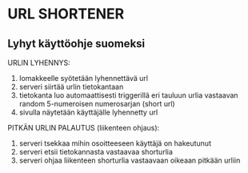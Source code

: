 # URL SHORTENER

## Lyhyt käyttöohje suomeksi

URLIN LYHENNYS: 
1) lomakkeelle syötetään lyhennettävä url
2) serveri siirtää urlin tietokantaan
3) tietokanta luo automaattisesti triggerillä eri tauluun urlia vastaavan random 5-numeroisen numerosarjan (short url)
4) sivulla näytetään käyttäjälle lyhennetty url

PITKÄN URLIN PALAUTUS (liikenteen ohjaus): 
1) serveri tsekkaa mihin osoitteeseen käyttäjä on hakeutunut
2) serveri etsii tietokannasta vastaavaa shorturlia
3) serveri ohjaa liikenteen shorturlia vastaavaan oikeaan pitkään urliin
